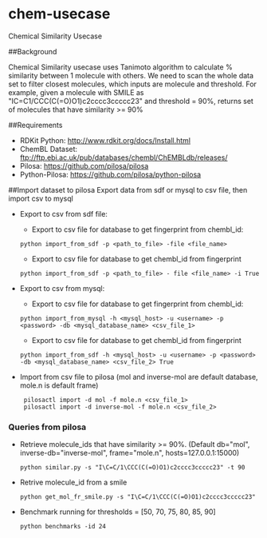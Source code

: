# chem-usecase
Chemical Similarity Usecase



##Background

Chemical Similarity usecase uses Tanimoto algorithm to calculate % similarity between 1 molecule with others. 
We need to scan the whole data set to filter closest molecules, which inputs are molecule and threshold.
For example, given a molecule with SMILE as "IC=C1/CCC(C(=O)O1)c2cccc3ccccc23" and threshold = 90%, returns set of molecules that have
similarity >= 90%

##Requirements

* RDKit Python: http://www.rdkit.org/docs/Install.html
* ChemBL Dataset: ftp://ftp.ebi.ac.uk/pub/databases/chembl/ChEMBLdb/releases/
* Pilosa: https://github.com/pilosa/pilosa
* Python-Pilosa: https://github.com/pilosa/python-pilosa


##Import dataset to pilosa
Export data from sdf or mysql to csv file, then import csv to mysql

* Export to csv from sdf file:

    * Export to csv file for database to get fingerprint from chembl_id:
    ```
    python import_from_sdf -p <path_to_file> -file <file_name> 
    ```
    * Export to csv file for database to get chembl_id from fingerprint
    ```
    python import_from_sdf -p <path_to_file> - file <file_name> -i True
    ```
    
* Export to csv from mysql:
    * Export to csv file for database to get fingerprint from chembl_id:
    ```
    python import_from_mysql -h <mysql_host> -u <username> -p <password> -db <mysql_database_name> <csv_file_1>
    ```
    * Export to csv file for database to get chembl_id from fingerprint
    ```
    python import_from_sdf -h <mysql_host> -u <username> -p <password> -db <mysql_database_name> <csv_file_2> True
    ```   
* Import from csv file to pilosa (mol and inverse-mol are default database, mole.n is default frame)
   ```
    pilosactl import -d mol -f mole.n <csv_file_1>
    pilosactl import -d inverse-mol -f mole.n <csv_file_2>
    ```
    
    
### Queries from pilosa

* Retrieve molecule_ids that have similarity >= 90%. (Default db="mol", inverse-db="inverse-mol", frame="mole.n", hosts=127.0.0.1:15000)

    ```
    python similar.py -s "I\C=C/1\CCC(C(=O)O1)c2cccc3ccccc23" -t 90
    
    ```

* Retrive molecule_id from a smile

    ```
    python get_mol_fr_smile.py -s "I\C=C/1\CCC(C(=O)O1)c2cccc3ccccc23"
    ```
    
* Benchmark running for thresholds = [50, 70, 75, 80, 85, 90]
    
     ```
     python benchmarks -id 24
    ```
    

